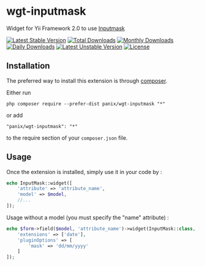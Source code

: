 wgt-inputmask
===========
Widget for Yii Framework 2.0 to use [Inputmask](http://robinherbots.github.io/Inputmask)

[![Latest Stable Version](https://poser.pugx.org/panix/wgt-inputmask/v/stable)](https://packagist.org/packages/panix/wgt-inputmask)
[![Total Downloads](https://poser.pugx.org/panix/wgt-inputmask/downloads)](https://packagist.org/packages/panix/wgt-inputmask)
[![Monthly Downloads](https://poser.pugx.org/panix/wgt-inputmask/d/monthly)](https://packagist.org/packages/panix/wgt-inputmask)
[![Daily Downloads](https://poser.pugx.org/panix/wgt-inputmask/d/daily)](https://packagist.org/packages/panix/wgt-inputmask)
[![Latest Unstable Version](https://poser.pugx.org/panix/wgt-inputmask/v/unstable)](https://packagist.org/packages/panix/wgt-inputmask)
[![License](https://poser.pugx.org/panix/wgt-inputmask/license)](https://packagist.org/packages/panix/wgt-inputmask)


Installation
------------

The preferred way to install this extension is through [composer](http://getcomposer.org/download/).

Either run

```
php composer require --prefer-dist panix/wgt-inputmask "*"
```

or add

```
"panix/wgt-inputmask": "*"
```

to the require section of your `composer.json` file.


Usage
-----

Once the extension is installed, simply use it in your code by :

```php
echo InputMask::widget([
    'attribute' => 'attribute_name',
    'model' => $model,
    //...
]);
```

Usage without a model (you must specify the "name" attribute) :

```php
echo $form->field($model, 'attribute_name')->widget(InputMask::class, [
    'extensions' => ['date'],
    'pluginOptions' => [
        'mask' => 'dd/mm/yyyy'
    ]
]);
```
